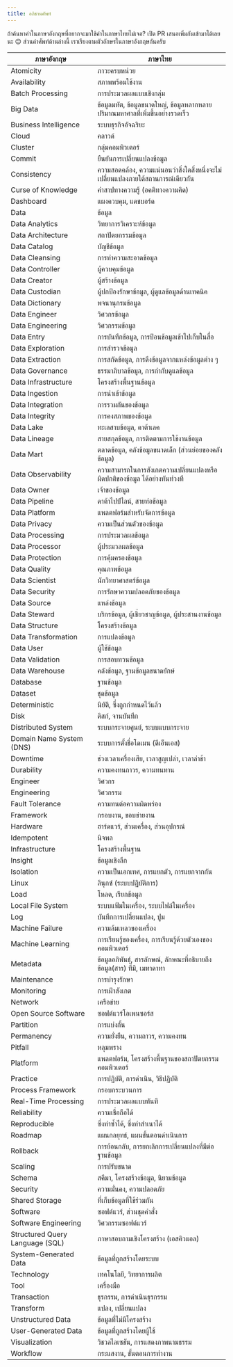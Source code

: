 ```yaml
---
title: อภิธานศัพท์
---
```


ถ้าค้นหาคำในภาษาอังกฤษที่อยากจะมาใช้คำในภาษาไทยไม่เจอ?
เปิด PR เสนอเพิ่มกันเข้ามาได้เลยนะ 😉 ส่วนคำศัพท์ด้านล่างนี้
เราเรียงตามตัวอักษรในภาษาอังกฤษกันครับ

|            ภาษาอังกฤษ            |                              ภาษาไทย                              |
|---------------------------------|-------------------------------------------------------------------|
| Atomicity                       | ภาวะครบหน่วย                                                       |
| Availability                    | สภาพพร้อมใช้งาน                                                     |
| Batch Processing                | การประมวลผลแบบเชิงกลุ่ม                                              |
| Big Data                        | ข้อมูลมหัต, ข้อมูลขนาดใหญ่, ข้อมูลหลากหลายปริมาณมหาศาลที่เพิ่มขึ้นอย่างรวดเร็ว     |
| Business Intelligence           | ระบบธุรกิจอัจฉริยะ                                                    |
| Cloud                           | คลาวด์                                                             |
| Cluster                         | กลุ่มคอมพิวเตอร์                                                      |
| Commit                          | ยืนยันการเปลี่ยนแปลงข้อมูล                                              |
| Consistency                     | ความสอดคล้อง, ความแน่นอนว่าสิ่งใดสิ่งหนึ่งจะไม่เปลี่ยนแปลงภายใต้สถานการณ์เดียวกัน |
| Curse of Knowledge              | คำสาปทางความรู้ (อคติทางความคิด)                                      |
| Dashboard                       | แผงควบคุม, แดชบอร์ด                                                 |
| Data                            | ข้อมูล                                                              |
| Data Analytics                  | วิทยาการวิเคราะห์ข้อมูล                                                |
| Data Architecture               | สถาปัตยกรรมข้อมูล                                                    |
| Data Catalog                    | บัญชีข้อมูล                                                           |
| Data Cleansing                  | การทำความสะอาดข้อมูล                                                |
| Data Controller                 | ผู้ควบคุมข้อมูล                                                        |
| Data Creator                    | ผู้สร้างข้อมูล                                                         |
| Data Custodian                  | ผู้ปกป้องรักษาข้อมูล, ผู้ดูแลข้อมูลด้านเทคนิค                                  |
| Data Dictionary                 | พจนานุกรมข้อมูล                                                      |
| Data Engineer                   | วิศวกรข้อมูล                                                         |
| Data Engineering                | วิศวกรรมข้อมูล                                                       |
| Data Entry                      | การบันทึกข้อมูล, การป้อนข้อมูลเข้าไปเก็บในสื่อ                               |
| Data Exploration                | การสำรวจข้อมูล                                                      |
| Data Extraction                 | การสกัดข้อมูล, การดึงข้อมูลจากแหล่งข้อมูลต่าง ๆ                             |
| Data Governance                 | ธรรมาภิบาลข้อมูล, การกำกับดูแลข้อมูล                                     |
| Data Infrastructure             | โครงสร้างพื้นฐานข้อมูล                                                 |
| Data Ingestion                  | การนำเข้าข้อมูล                                                      |
| Data Integration                | การรวมกันของข้อมูล                                                   |
| Data Integrity                  | การคงสภาพของข้อมูล                                                  |
| Data Lake                       | ทะเลสาบข้อมูล, ดาต้าเลค                                              |
| Data Lineage                    | สายสกุลข้อมูล, การติดตามการใช้งานข้อมูล                                  |
| Data Mart                       | ตลาดข้อมูล, คลังข้อมูลขนาดเล็ก (ส่วนย่อยของคลังข้อมูล)                       |
| Data Observability              | ความสามารถในการสังเกตความเปลี่ยนแปลงหรือผิดปกติของข้อมูล ได้อย่างทันท่วงที     |
| Data Owner                      | เจ้าของข้อมูล                                                        |
| Data Pipeline                   | ดาต้าไปป์ไลน์, สายท่อข้อมูล                                             |
| Data Platform                   | แพลตฟอร์มสำหรับจัดการข้อมูล                                            |
| Data Privacy                    | ความเป็นส่วนตัวของข้อมูล                                               |
| Data Processing                 | การประมวลผลข้อมูล                                                   |
| Data Processor                  | ผู้ประมวลผลข้อมูล                                                     |
| Data Protection                 | การคุ้มครองข้อมูล                                                     |
| Data Quality                    | คุณภาพข้อมูล                                                         |
| Data Scientist                  | นักวิทยาศาสตร์ข้อมูล                                                   |
| Data Security                   | การรักษาความปลอดภัยของข้อมูล                                          |
| Data Source                     | แหล่งข้อมูล                                                          |
| Data Steward                    | บริกรข้อมูล, ผู้เชี่ยวชาญข้อมูล, ผู้ประสานงานข้อมูล                            |
| Data Structure                  | โครงสร้างข้อมูล                                                      |
| Data Transformation             | การแปลงข้อมูล                                                       |
| Data User                       | ผู้ใช้ข้อมูล                                                           |
| Data Validation                 | การสอบทวนข้อมูล                                                     |
| Data Warehouse                  | คลังข้อมูล, ฐานข้อมูลขนาดยักษ์                                           |
| Database                        | ฐานข้อมูล                                                           |
| Dataset                         | ชุดข้อมูล                                                            |
| Deterministic                   | นิยัติ, ซึ่งถูกกำหนดไว้แล้ว                                               |
| Disk                            | ดิสก์, จานบันทึก                                                      |
| Distributed System              | ระบบกระจายศูนย์, ระบบแบบกระจาย                                      |
| Domain Name System (DNS)        | ระบบการตั้งชื่อโดเมน (ดีเอ็นเอส)                                        |
| Downtime                        | ช่วงเวลาเครื่องเสีย, เวลาสูญเปล่า, เวลาล่าช้า                             |
| Durability                      | ความคงทนถาวร, ความทนทาน                                           |
| Engineer                        | วิศวกร                                                             |
| Engineering                     | วิศวกรรม                                                           |
| Fault Tolerance                 | ความทนต่อความผิดพร่อง                                                |
| Framework                       | กรอบงาน, ขอบข่ายงาน                                                |
| Hardware                        | ฮาร์ดแวร์, ส่วนเครื่อง, ส่วนอุปกรณ์                                       |
| Idempotent                      | นิจพล                                                              |
| Infrastructure                  | โครงสร้างพื้นฐาน                                                     |
| Insight                         | ข้อมูลเชิงลึก                                                         |
| Isolation                       | ความเป็นเอกเทศ, การแยกตัว, การแยกจากกัน                              |
| Linux                           | ลินุกซ์ (ระบบปฏิบัติการ)                                                |
| Load                            | โหลด, เรียกข้อมูล                                                    |
| Local File System               | ระบบแฟ้มในเครื่อง, ระบบไฟล์ในเครื่อง                                    |
| Log                             | บันทึกการเปลี่ยนแปลง, ปูม                                              |
| Machine Failure                 | ความล้มเหลวของเครื่อง                                                |
| Machine Learning                | การเรียนรู้ของเครื่อง, การเรียนรู้ด้วยตัวเองของคอมพิวเตอร์                    |
| Metadata                        | ข้อมูลอภิพันธุ์, สารลักษณ์, ลักษณะที่อธิบายถึง ข้อมูล(สาร) ที่มี, เมทาดาทา          |
| Maintenance                     | การบำรุงรักษา                                                       |
| Monitoring                      | การเฝ้าสังเกต                                                       |
| Network                         | เครือข่าย                                                           |
| Open Source Software            | ซอฟต์แวร์โอเพนซอร์ส                                                  |
| Partition                       | การแบ่งกั้น                                                          |
| Permanency                      | ความยั่งยืน, ความถาวร, ความคงทน                                      |
| Pitfall                         | หลุมพราง                                                           |
| Platform                        | แพลตฟอร์ม, โครงสร้างพื้นฐานของสถาปัตยกรรมคอมพิวเตอร์                     |
| Practice                        | การปฏิบัติ, การดำเนิน, วิธีปฏิบัติ                                         |
| Process Framework               | กรอบกระบวนการ                                                     |
| Real-Time Processing            | การประมวลผลแบบทันที                                                 |
| Reliability                     | ความเชื่อถือได้                                                        |
| Reproducible                    | ซึ่งทำซ้ำได้, ซึ่งทำสำเนาได้                                             |
| Roadmap                         | แผนกลยุทธ์, แผนขั้นตอนดำเนินการ                                        |
| Rollback                        | การย้อนกลับ, การยกเลิกการเปลี่ยนแปลงที่มีต่อฐานข้อมูล                        |
| Scaling                         | การปรับขนาด                                                        |
| Schema                          | สคีมา, โครงสร้างข้อมูล, นิยามข้อมูล                                      |
| Security                        | ความมั่นคง, ความปลอดภัย                                              |
| Shared Storage                  | ที่เก็บข้อมูลที่ใช้ร่วมกัน                                                  |
| Software                        | ซอฟต์แวร์, ส่วนชุดคำสั่ง                                                |
| Software Engineering            | วิศวกรรมซอฟต์แวร์                                                    |
| Structured Query Language (SQL) | ภาษาสอบถามเชิงโครงสร้าง (เอสคิวแอล)                                  |
| System-Generated Data           | ข้อมูลที่ถูกสร้างโดยระบบ                                                |
| Technology                      | เทคโนโลยี, วิทยาการผลิต                                              |
| Tool                            | เครื่องมือ                                                           |
| Transaction                     | ธุรกรรม, การดำเนินธุรกรรม                                            |
| Transform                       | แปลง, เปลี่ยนแปลง                                                   |
| Unstructured Data               | ข้อมูลที่ไม่มีโครงสร้าง                                                  |
| User-Generated Data             | ข้อมูลที่ถูกสร้างโดยผู้ใช้                                                 |
| Visualization                   | วิชวลไลเซชัน, การแสดงภาพนามธรรม                                     |
| Workflow                        | กระแสงาน, ขั้นตอนการทำงาน                                           |
